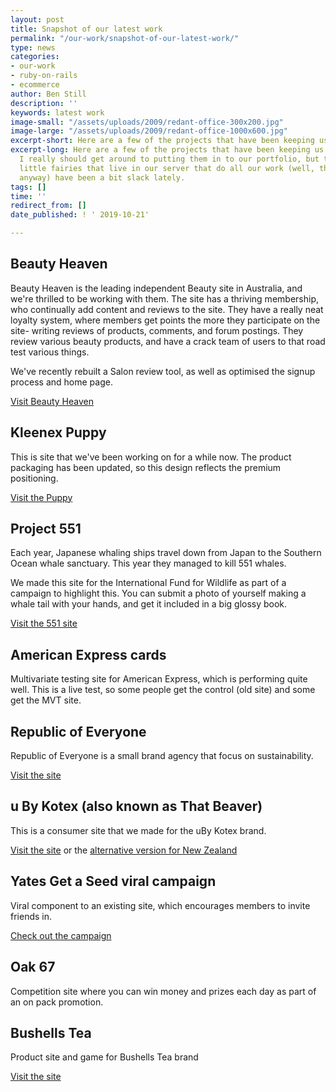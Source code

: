 ```yaml
---
layout: post
title: Snapshot of our latest work
permalink: "/our-work/snapshot-of-our-latest-work/"
type: news
categories:
- our-work
- ruby-on-rails
- ecommerce
author: Ben Still
description: ''
keywords: latest work
image-small: "/assets/uploads/2009/redant-office-300x200.jpg"
image-large: "/assets/uploads/2009/redant-office-1000x600.jpg"
excerpt-short: Here are a few of the projects that have been keeping us busy lately
excerpt-long: Here are a few of the projects that have been keeping us busy lately.
  I really should get around to putting them in to our portfolio, but the army of
  little fairies that live in our server that do all our work (well, the hard stuff
  anyway) have been a bit slack lately.
tags: []
time: ''
redirect_from: []
date_published: ! ' 2019-10-21'

---
```

## Beauty Heaven

Beauty Heaven is the leading independent Beauty site in Australia, and we're thrilled to be working with them. The site has a thriving membership, who continually add content and reviews to the site. They have a really neat loyalty system, where members get points the more they participate on the site- writing reviews of products, comments, and forum postings. They review various beauty products, and have a crack team of users to that road test various things.

We've recently rebuilt a Salon review tool, as well as optimised the signup process and home page.

[Visit Beauty Heaven](http://www.beautyheaven.com.au)

## Kleenex Puppy

This is site that we've been working on for a while now. The product packaging has been updated, so this design reflects the premium positioning.

[Visit the Puppy](http://www.kleenexpuppy.com.au)

## Project 551

Each year, Japanese whaling ships travel down from Japan to the Southern Ocean whale sanctuary. This year they managed to kill 551 whales.

We made this site for the International Fund for Wildlife as part of a campaign to highlight this. You can submit a photo of yourself making a whale tail with your hands, and get it included in a big glossy book.

[Visit the 551 site](http://www.project551.org)

## American Express cards

Multivariate testing site for American Express, which is performing quite well. This is a live test, so some people get the control (old site) and some get the MVT site.

## Republic of Everyone

Republic of Everyone is a small brand agency that focus on sustainability.

[Visit the site](http://www.republicofeveryone.com)

## u By Kotex (also known as That Beaver)

This is a consumer site that we made for the uBy Kotex brand.

[Visit the site](http://www.ubykotex.com.au) or the [alternative version for New Zealand](http://www.ubykotex.co.nz)

## Yates Get a Seed viral campaign

Viral component to an existing site, which encourages members to invite friends in.

[Check out the campaign](http://www.yates.com.au)

## Oak 67

Competition site where you can win money and prizes each day as part of an on pack promotion.

## Bushells Tea

Product site and game for Bushells Tea brand

[Visit the site](http://www.bushells.com.au)